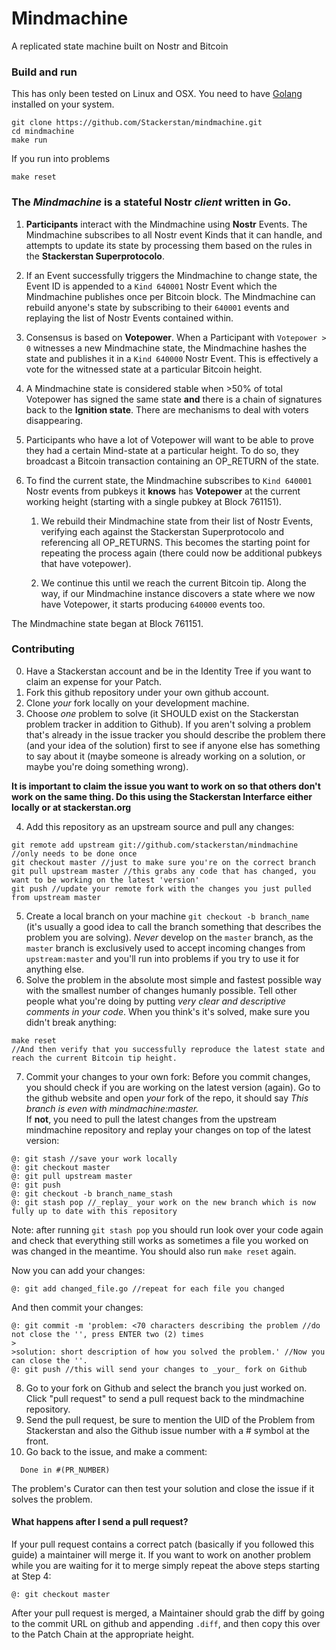# Mindmachine
A replicated state machine built on Nostr and Bitcoin

### Build and run
This has only been tested on Linux and OSX. You need to have [Golang](https://go.dev/doc/install) installed on your system.
```
git clone https://github.com/Stackerstan/mindmachine.git
cd mindmachine
make run
```

If you run into problems
```
make reset
```

### The *Mindmachine* is a stateful Nostr *client* written in Go.

1. **Participants** interact with the Mindmachine using **Nostr** Events. The Mindmachine subscribes to all Nostr event Kinds that it can handle, and attempts to update its state by processing them based on the rules in the **Stackerstan Superprotocolo**.

2. If an Event successfully triggers the Mindmachine to change state, the Event ID is appended to a `Kind 640001` Nostr Event which the Mindmachine publishes once per Bitcoin block. The Mindmachine can rebuild anyone's state by subscribing to their `640001` events and replaying the list of Nostr Events contained within.

3. Consensus is based on **Votepower**. When a Participant with `Votepower > 0` witnesses a new Mindmachine state, the Mindmachine hashes the state and publishes it in a `Kind 640000` Nostr Event. This is effectively a vote for the witnessed state at a particular Bitcoin height.

4. A Mindmachine state is considered stable when >50% of total Votepower has signed the same state **and** there is a chain of signatures back to the **Ignition state**. There are mechanisms to deal with voters disappearing.

5. Participants who have a lot of Votepower will want to be able to prove they had a certain Mind-state at a particular height. To do so, they broadcast a Bitcoin transaction containing an OP_RETURN of the state.

6. To find the current state, the Mindmachine subscribes to `Kind 640001` Nostr events from pubkeys it **knows** has **Votepower** at the current working height (starting with a single pubkey at Block 761151).

    1. We rebuild their Mindmachine state from their list of Nostr Events, verifying each against the Stackerstan Superprotocolo and referencing all OP_RETURNS. This becomes the starting point for repeating the process again (there could now be additional pubkeys that have votepower).

    2. We continue this until we reach the current Bitcoin tip. Along the way, if our Mindmachine instance discovers a state where we now have Votepower, it starts producing `640000` events too.

The Mindmachine state began at Block 761151.

### Contributing
0. Have a Stackerstan account and be in the Identity Tree if you want to claim an expense for your Patch.
1. Fork this github repository under your own github account.
2. Clone _your_ fork locally on your development machine.
3. Choose _one_ problem to solve (it SHOULD exist on the Stackerstan problem tracker in addition to Github). If you aren't solving a problem that's already in the issue tracker you should describe the problem there (and your idea of the solution) first to see if anyone else has something to say about it (maybe someone is already working on a solution, or maybe you're doing something wrong).

**It is important to claim the issue you want to work on so that others don't work on the same thing. Do this using the Stackerstan Interfarce either locally or at stackerstan.org**

4. Add this repository as an upstream source and pull any changes:
```
git remote add upstream git://github.com/stackerstan/mindmachine //only needs to be done once
git checkout master //just to make sure you're on the correct branch
git pull upstream master //this grabs any code that has changed, you want to be working on the latest 'version'
git push //update your remote fork with the changes you just pulled from upstream master
```
5. Create a local branch on your machine `git checkout -b branch_name` (it's usually a good idea to call the branch something that describes the problem you are solving). _Never_ develop on the `master` branch, as the `master` branch is exclusively used to accept incoming changes from `upstream:master` and you'll run into problems if you try to use it for anything else.
6. Solve the problem in the absolute most simple and fastest possible way with the smallest number of changes humanly possible. Tell other people what you're doing by putting _very clear and descriptive comments in your code_. When you think's it's solved, make sure you didn't break anything:
```
make reset
//And then verify that you successfully reproduce the latest state and reach the current Bitcoin tip height. 
```
  
7. Commit your changes to your own fork:
Before you commit changes, you should check if you are working on the latest version (again). Go to the github website and open _your_ fork of the repo, it should say _This branch is even with mindmachine:master._    
If **not**, you need to pull the latest changes from the upstream mindmachine repository and replay your changes on top of the latest version:
```
@: git stash //save your work locally
@: git checkout master
@: git pull upstream master
@: git push
@: git checkout -b branch_name_stash
@: git stash pop //_replay_ your work on the new branch which is now fully up to date with this repository
```

Note: after running `git stash pop` you should run look over your code again and check that everything still works as sometimes a file you worked on was changed in the meantime. You should also run `make reset` again.

Now you can add your changes:   
```
@: git add changed_file.go //repeat for each file you changed
```

And then commit your changes:
```
@: git commit -m 'problem: <70 characters describing the problem //do not close the '', press ENTER two (2) times
>
>solution: short description of how you solved the problem.' //Now you can close the ''.    
@: git push //this will send your changes to _your_ fork on Github
```    
8. Go to your fork on Github and select the branch you just worked on. Click "pull request" to send a pull request back to the mindmachine repository.
9. Send the pull request, be sure to mention the UID of the Problem from Stackerstan and also the Github issue number with a # symbol at the front.  
10. Go back to the issue, and make a comment:
  ```
    Done in #(PR_NUMBER)
  ```
  
  The problem's Curator can then test your solution and close the issue if it solves the problem.

#### What happens after I send a pull request?    
If your pull request contains a correct patch (basically if you followed this guide) a maintainer will merge it.
If you want to work on another problem while you are waiting for it to merge simply repeat the above steps starting at Step 4:
```
@: git checkout master
```
After your pull request is merged, a Maintainer should grab the diff by going to the commit URL on github and appending `.diff`, and then copy this over to the Patch Chain at the appropriate height.
